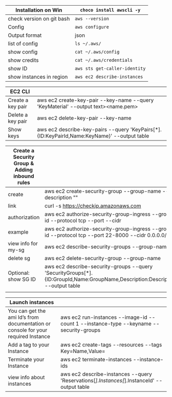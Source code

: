 
| Installation on Win       | `choco install awscli -y`     |
| ------------------------- | ----------------------------- |
| check version on git bash | `aws --version`               |
| Config                    | `aws configure`               |
| Output format             | json                          |
| list of config            | `ls ~/.aws/`                  |
| show config               | `cat ~/.aws/config`           |
| show credits              | `cat ~/.aws/credentials`      |
| show ID                   | `aws sts get-caller-identity` |
| show instances in region  | `aws ec2 describe-instances`  |

| EC2 CLI           |                                                                                                 |
| ----------------- | ----------------------------------------------------------------------------------------------- |
| Create a key pair | aws ec2 create-key-pair --key-name <name> --query 'KeyMaterial' --output text><name.pem>        |
| Delete a key pair | aws ec2 delete-key-pair --key-name <keypair-Name>                                               |
| Show keys         | aws ec2 describe-key-pairs --query 'KeyPairs[*].{ID:KeyPairId,Name:KeyName}' --output table<br> |

| Create a Security Group & Adding inbound rules |                                                                                                                                     |
| ---------------------------------------------- | ----------------------------------------------------------------------------------------------------------------------------------- |
| create                                         | aws ec2 create-security-group --group-name <sec-group-name> --description "<Description>"                                           |
| link                                           | curl -s https://checkip.amazonaws.com                                                                                               |
| authorization                                  | aws ec2 authorize-security-group-ingress --group-id <security group Id> --protocol tcp --port <port Number> --cidr <ip address>     |
| example                                        | aws ec2 authorize-security-group-ingress --group-id <security grp Id>--protocol tcp --port 22-8000 --cidr 0.0.0.0/0                 |
| view info for my-sg                            | aws ec2 describe-security-groups --group-names <security grp Name>                                                                  |
| delete sg                                      | aws ec2 delete-security-group --group-name <security grp Name>                                                                      |
| Optional: show SG ID                           | aws ec2 describe-security-groups --query 'SecurityGroups[*].{ID:GroupId,Name:GroupName,Description:Description}' --output table<br> |
|                                                |                                                                                                                                     |

| Launch instances                                                                  |                                                                                                                                           |
| --------------------------------------------------------------------------------- | ----------------------------------------------------------------------------------------------------------------------------------------- |
| You can get the ami Id’s from documentation or console for your required Instance | aws ec2 run-instances --image-id <ami-Id> --count 1 --instance-type <type> --keyname <keypair-Name> --security-groups <security grp Name> |
| Add a tag to your Instance                                                        | aws ec2 create-tags --resources <Instance-Id>--tags Key=Name,Value=<value>                                                                |
| Terminate your Instance                                                           | aws ec2 terminate-instances --instance-ids <Instance-Id>                                                                                  |
| view info about instances                                                         | aws ec2 describe-instances --query 'Reservations[*].Instances[*].InstanceId' --output table<br>                                           |

